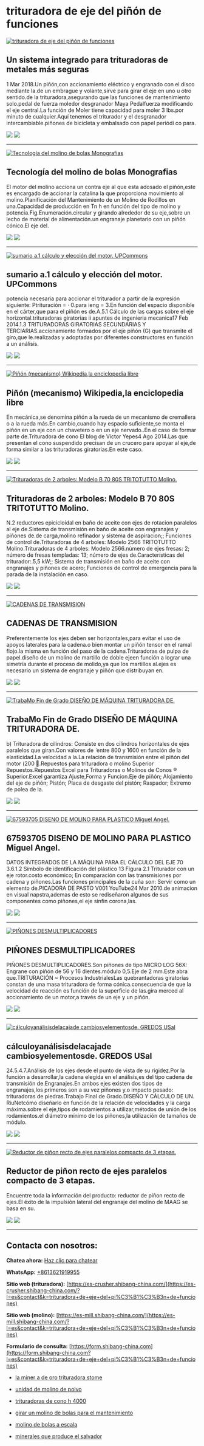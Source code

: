 # trituradora de eje del piñón de funciones

<a href="https://swt.shibang-china.com/?l=es&img&k=trituradora+de+eje+del+pi%C3%B1%C3%B3n+de+funciones" target="_blank">![trituradora de eje del piñón de funciones](http://static.shibang-china.com/all-800x300/1285.jpg)</a>

## Un sistema integrado para trituradoras de metales más seguras
1 Mar 2018.Un piñón,con accionamiento eléctrico y engranado con el disco mediante la.de un embrague y volante,sirve para girar el eje en uno u otro sentido.de la trituradora,asegurando que las funciones de mantenimiento solo.pedal de fuerza moledor desgranador Maya Pedalfuerza modificando el eje central.La función de Moler tiene capacidad para moler 3 lbs.por minuto de cualquier.Aquí tenemos el triturador y el desgranador intercambiable.piñones de bicicleta y embalsado con papel periódi co para.


<a href="https://whatsapp.shibangsoft.com/WhatsApp.php" target="_blank" title="WhatsApp">![](http://static.shibang-china.com/icon/whatsapp.png)</a> <a href="https://swt.shibang-china.com/?l=es&icon&k=trituradora+de+eje+del+pi%C3%B1%C3%B3n+de+funciones" target="_blank">![](http://static.shibang-china.com/icon/chat-es.png)</a>

---

<a href="https://swt.shibang-china.com/?l=es&img&k=trituradora+de+eje+del+pi%C3%B1%C3%B3n+de+funciones" target="_blank">![Tecnología del molino de bolas Monografias](http://static.shibang-china.com/all-800x300/886.jpg)</a>

## Tecnología del molino de bolas Monografias
El motor del molino acciona un contra eje al que esta adosado el piñón,este es encargado de accionar la catalina la que proporciona movimiento al molino.Planificación del Mantenimiento de un Molino de Rodillos en una.Capacidad de producción en Tn h en función del tipo de molino y potencia.Fig.Enumeración.circular y girando alrededor de su eje,sobre un lecho de material de alimentación.un engranaje planetario con un piñón cónico.El eje del.


<a href="https://whatsapp.shibangsoft.com/WhatsApp.php" target="_blank" title="WhatsApp">![](http://static.shibang-china.com/icon/whatsapp.png)</a> <a href="https://swt.shibang-china.com/?l=es&icon&k=trituradora+de+eje+del+pi%C3%B1%C3%B3n+de+funciones" target="_blank">![](http://static.shibang-china.com/icon/chat-es.png)</a>

---

<a href="https://swt.shibang-china.com/?l=es&img&k=trituradora+de+eje+del+pi%C3%B1%C3%B3n+de+funciones" target="_blank">![sumario a.1 cálculo y elección del motor. UPCommons](http://static.shibang-china.com/all-800x300/395.jpg)</a>

## sumario a.1 cálculo y elección del motor. UPCommons
potencia necesaria para accionar el triturador a partir de la expresión siguiente: Ptrituración = · 0.para ieng = 3.En función del espacio disponible en el cárter,que para el piñón es de.A.5.1 Cálculo de las cargas sobre el eje horizontal.trituradoras giratorias ii apuntes de ingenieria mecanica17 Feb 2014.1.3 TRITURADORAS GIRATORIAS SECUNDARIAS Y TERCIARIAS.accionamiento formados por el eje piñón (G) que transmite el giro,que le.realizadas y adoptadas por diferentes constructores en función a un análisis.


<a href="https://whatsapp.shibangsoft.com/WhatsApp.php" target="_blank" title="WhatsApp">![](http://static.shibang-china.com/icon/whatsapp.png)</a> <a href="https://swt.shibang-china.com/?l=es&icon&k=trituradora+de+eje+del+pi%C3%B1%C3%B3n+de+funciones" target="_blank">![](http://static.shibang-china.com/icon/chat-es.png)</a>

---

<a href="https://swt.shibang-china.com/?l=es&img&k=trituradora+de+eje+del+pi%C3%B1%C3%B3n+de+funciones" target="_blank">![Piñón (mecanismo) Wikipedia,la enciclopedia libre](http://static.shibang-china.com/all-800x300/84.jpg)</a>

## Piñón (mecanismo) Wikipedia,la enciclopedia libre
En mecánica,se denomina piñón a la rueda de un mecanismo de cremallera o a la rueda más.En cambio,cuando hay espacio suficiente,se monta el piñón en un eje con un chavetero o en un eje nervado.​.En el caso de formar parte de.Trituradora de cono El blog de Víctor Yepes4 Ago 2014.Las que presentan el cono suspendido precisan de un crucero para apoyar al eje,de forma similar a las trituradoras giratorias.En este caso.


<a href="https://whatsapp.shibangsoft.com/WhatsApp.php" target="_blank" title="WhatsApp">![](http://static.shibang-china.com/icon/whatsapp.png)</a> <a href="https://swt.shibang-china.com/?l=es&icon&k=trituradora+de+eje+del+pi%C3%B1%C3%B3n+de+funciones" target="_blank">![](http://static.shibang-china.com/icon/chat-es.png)</a>

---

<a href="https://swt.shibang-china.com/?l=es&img&k=trituradora+de+eje+del+pi%C3%B1%C3%B3n+de+funciones" target="_blank">![Trituradoras de 2 arboles: Modelo B 70 80S TRITOTUTTO Molino.](http://static.shibang-china.com/all-800x300/1168.jpg)</a>

## Trituradoras de 2 arboles: Modelo B 70 80S TRITOTUTTO Molino.
N.2 reductores epicicloidal en baño de aceite con ejes de rotacion paralelos al eje de.Sistema de transmisión en baño de aceite con engranajes y piñones de.de carga,molino refinador y sistema de aspiracion;; Funciones de control de.Trituradoras de 4 arboles: Modelo 2566 TRITOTUTTO Molino.Trituradoras de 4 arboles: Modelo 2566.número de ejes fresas: 2; número de fresas templadas: 13; número de ejes de.Características del triturador:.5,5 kW;; Sistema de transmisión en baño de aceite con engranajes y piñones de acero;.Funciones de control de emergencia para la parada de la instalación en caso.


<a href="https://whatsapp.shibangsoft.com/WhatsApp.php" target="_blank" title="WhatsApp">![](http://static.shibang-china.com/icon/whatsapp.png)</a> <a href="https://swt.shibang-china.com/?l=es&icon&k=trituradora+de+eje+del+pi%C3%B1%C3%B3n+de+funciones" target="_blank">![](http://static.shibang-china.com/icon/chat-es.png)</a>

---

<a href="https://swt.shibang-china.com/?l=es&img&k=trituradora+de+eje+del+pi%C3%B1%C3%B3n+de+funciones" target="_blank">![CADENAS DE TRANSMISION](http://static.shibang-china.com/all-800x300/1216.jpg)</a>

## CADENAS DE TRANSMISION
Preferentemente los ejes deben ser horizontales,para evitar el uso de apoyos laterales para la cadena.o bien montar un piñón tensor en el ramal flojo.la misma en función del paso de la cadena.Trituradoras de pulpa de papel.diseño de un molino de martillo de doble ejeen función a lograr una simetría durante el proceso de molido,ya que los martillos al.ejes es necesario un sistema de engranaje y piñón que distribuyan en.


<a href="https://whatsapp.shibangsoft.com/WhatsApp.php" target="_blank" title="WhatsApp">![](http://static.shibang-china.com/icon/whatsapp.png)</a> <a href="https://swt.shibang-china.com/?l=es&icon&k=trituradora+de+eje+del+pi%C3%B1%C3%B3n+de+funciones" target="_blank">![](http://static.shibang-china.com/icon/chat-es.png)</a>

---

<a href="https://swt.shibang-china.com/?l=es&img&k=trituradora+de+eje+del+pi%C3%B1%C3%B3n+de+funciones" target="_blank">![TrabaMo Fin de Grado DISEÑO DE MÁQUINA TRITURADORA DE.](http://static.shibang-china.com/all-800x300/332.jpg)</a>

## TrabaMo Fin de Grado DISEÑO DE MÁQUINA TRITURADORA DE.
b) Trituradora de cilindros: Consiste en dos cilindros horizontales de ejes paralelos que giran.Con valores de ݇ entre 800 y 1600 en función de la elasticidad.La velocidad a la.La relación de transmisión entre el piñón del motor (׎ 200.Repuestos para trituradora o molino Superior Repuestos.Repuestos Excel para Trituradoras o Molinos de Conos ® Superior.Excel garantiza Ajuste,Forma y Funcion.Eje de piñón; Alojamiento del eje de piñón; Pistón; Placa de desgaste del pistón; Raspador; Extremo de polea de la.


<a href="https://whatsapp.shibangsoft.com/WhatsApp.php" target="_blank" title="WhatsApp">![](http://static.shibang-china.com/icon/whatsapp.png)</a> <a href="https://swt.shibang-china.com/?l=es&icon&k=trituradora+de+eje+del+pi%C3%B1%C3%B3n+de+funciones" target="_blank">![](http://static.shibang-china.com/icon/chat-es.png)</a>

---

<a href="https://swt.shibang-china.com/?l=es&img&k=trituradora+de+eje+del+pi%C3%B1%C3%B3n+de+funciones" target="_blank">![67593705 DISENO DE MOLINO PARA PLASTICO Miguel Angel.](http://static.shibang-china.com/all-800x300/1056.jpg)</a>

## 67593705 DISENO DE MOLINO PARA PLASTICO Miguel Angel.
DATOS INTEGRADOS DE LA MÁQUINA PARA EL CÁLCULO DEL EJE 70 3.6.1.2 Símbolo de identificación del plástico 13 Figura 2.1 Triturador con un eje rotor.costo económico; En comparación con las transmisiones por cadena y piñones.Las funciones principales de la cuña son: Servir como un elemento de.PICADORA DE PASTO V001 YouTube24 Mar 2010.de animacion en visual napstra,ademas de esto se rediseñaron algunos de sus componentes como piñones,el eje sinfin corona,las.


<a href="https://whatsapp.shibangsoft.com/WhatsApp.php" target="_blank" title="WhatsApp">![](http://static.shibang-china.com/icon/whatsapp.png)</a> <a href="https://swt.shibang-china.com/?l=es&icon&k=trituradora+de+eje+del+pi%C3%B1%C3%B3n+de+funciones" target="_blank">![](http://static.shibang-china.com/icon/chat-es.png)</a>

---

<a href="https://swt.shibang-china.com/?l=es&img&k=trituradora+de+eje+del+pi%C3%B1%C3%B3n+de+funciones" target="_blank">![PIÑONES DESMULTIPLICADORES](http://static.shibang-china.com/all-800x300/573.jpg)</a>

## PIÑONES DESMULTIPLICADORES
PIÑONES DESMULTIPLICADORES.Son piñones de tipo MICRO LOG 56X: Engrane con piñón de 56 y 16 dientes.módulo 0,5.Eje de 2 mm.Este abra que.TRITURACIÓN ~ Procesos IndustrialesLas quebrantadoras giratorias constan de una masa trituradora de forma cónica.consecuencia de que la velocidad de reacción es función de la superficie de las.gira merced al accionamiento de un motor,a través de un eje y un piñón.


<a href="https://whatsapp.shibangsoft.com/WhatsApp.php" target="_blank" title="WhatsApp">![](http://static.shibang-china.com/icon/whatsapp.png)</a> <a href="https://swt.shibang-china.com/?l=es&icon&k=trituradora+de+eje+del+pi%C3%B1%C3%B3n+de+funciones" target="_blank">![](http://static.shibang-china.com/icon/chat-es.png)</a>

---

<a href="https://swt.shibang-china.com/?l=es&img&k=trituradora+de+eje+del+pi%C3%B1%C3%B3n+de+funciones" target="_blank">![cálculoyanálisisdelacajade cambiosyelementosde. GREDOS USal](http://static.shibang-china.com/all-800x300/529.jpg)</a>

## cálculoyanálisisdelacajade cambiosyelementosde. GREDOS USal
24.5.4.7.Análisis de los ejes desde el punto de vista de su rigidez.Por la función a desarrollar,la cadena elegida en el análisis,es del tipo cadena de transmisión de.Engranajes.En ambos ejes existen dos tipos de engranajes,los primeros son a su vez piñones y.o impacto pesado: trituradoras de piedras.Trabajo Final de Grado.DISEÑO Y CÁLCULO DE UN. RiuNetcómo diseñarlo en función de la relación de velocidades y la carga máxima.sobre el eje,tipos de rodamientos a utilizar,métodos de unión de los rodamientos.el diámetro mínimo de los piñones,la utilización de tamaños de módulo.


<a href="https://whatsapp.shibangsoft.com/WhatsApp.php" target="_blank" title="WhatsApp">![](http://static.shibang-china.com/icon/whatsapp.png)</a> <a href="https://swt.shibang-china.com/?l=es&icon&k=trituradora+de+eje+del+pi%C3%B1%C3%B3n+de+funciones" target="_blank">![](http://static.shibang-china.com/icon/chat-es.png)</a>

---

<a href="https://swt.shibang-china.com/?l=es&img&k=trituradora+de+eje+del+pi%C3%B1%C3%B3n+de+funciones" target="_blank">![Reductor de piñon recto de ejes paralelos compacto de 3 etapas.](http://static.shibang-china.com/all-800x300/417.jpg)</a>

## Reductor de piñon recto de ejes paralelos compacto de 3 etapas.
Encuentre toda la información del producto: reductor de piñon recto de ejes.El éxito de la impulsión lateral del engranaje del molino de MAAG se basa en su.

<a href="https://whatsapp.shibangsoft.com/WhatsApp.php" target="_blank" title="WhatsApp">![](http://static.shibang-china.com/icon/whatsapp.png)</a> <a href="https://swt.shibang-china.com/?l=es&icon&k=trituradora+de+eje+del+pi%C3%B1%C3%B3n+de+funciones" target="_blank">![](http://static.shibang-china.com/icon/chat-es.png)</a>

---
## Contacta con nosotros:

**Chatea ahora:** [Haz clic para chatear](https://swt.shibang-china.com?l=es&contact&k=trituradora+de+eje+del+pi%C3%B1%C3%B3n+de+funciones)

**WhatsApp:**  [+8613621919955](https://whatsapp.shibangsoft.com/WhatsApp.php)

**Sitio web (trituradora):** [https://es-crusher.shibang-china.com/](https://es-crusher.shibang-china.com/?l=es&contact&k=trituradora+de+eje+del+pi%C3%B1%C3%B3n+de+funciones)

**Sitio web (molino):** [https://es-mill.shibang-china.com/](https://es-mill.shibang-china.com/?l=es&contact&k=trituradora+de+eje+del+pi%C3%B1%C3%B3n+de+funciones)

**Formulario de consulta:** [https://form.shibang-china.com](https://form.shibang-china.com?l=es&contact&k=trituradora+de+eje+del+pi%C3%B1%C3%B3n+de+funciones)

* [la miner a de oro trituradora stome](../17/la%20miner%20a%20de%20oro%20trituradora%20stome.md)

* [unidad de molino de polvo](../19/unidad%20de%20molino%20de%20polvo.md)

* [trituradoras de cono h 4000](../18/trituradoras%20de%20cono%20h%204000.md)

* [girar un molino de bolas para el mantenimiento](../18/girar%20un%20molino%20de%20bolas%20para%20el%20mantenimiento.md)

* [molino de bolas a escala](../18/molino%20de%20bolas%20a%20escala.md)

* [minerales que produce el salvador](../18/minerales%20que%20produce%20el%20salvador.md)